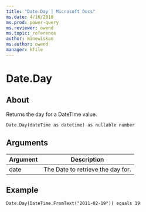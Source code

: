 ```yaml
---
title: "Date.Day | Microsoft Docs"
ms.date: 4/16/2018
ms.prod: power-query
ms.reviewer: owend
ms.topic: reference
author: minewiskan
ms.author: owend
manager: kfile
---
```

# Date.Day

  
## About  
Returns the day for a DateTime value.  
  
```  
Date.Day(dateTime as datetime) as nullable number  
```  
  
## Arguments  
  
|Argument|Description|  
|------------|---------------|  
|date|The Date to retrieve the day for.|  
  
## Example  
  
```  
Date.Day(DateTime.FromText("2011-02-19")) equals 19  
```  
